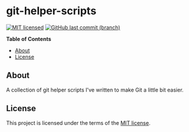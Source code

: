 # git-helper-scripts

[![MIT licensed](https://img.shields.io/badge/license-MIT-blue.svg)](https://opensource.org/licenses/MIT)
[![GitHub last commit (branch)](https://img.shields.io/github/last-commit/wolffaxn/git-helper-scripts/master.svg)](https://github.com/wolffaxn/git-helper-scripts)

<!-- START doctoc generated TOC please keep comment here to allow auto update -->
<!-- DON'T EDIT THIS SECTION, INSTEAD RE-RUN doctoc TO UPDATE -->
**Table of Contents**

- [About](#about)
- [License](#license)

<!-- END doctoc generated TOC please keep comment here to allow auto update -->

## About

A collection of git helper scripts I've written to make Git a little bit easier.

## License

This project is licensed under the terms of the [MIT license](LICENSE).
